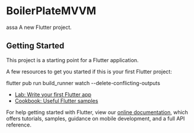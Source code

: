 # BoilerPlateMVVM
assa
A new Flutter project.

## Getting Started

This project is a starting point for a Flutter application.

A few resources to get you started if this is your first Flutter project:

flutter pub run build_runner watch --delete-conflicting-outputs

- [Lab: Write your first Flutter app](https://flutter.dev/docs/get-started/codelab)
- [Cookbook: Useful Flutter samples](https://flutter.dev/docs/cookbook)

For help getting started with Flutter, view our
[online documentation](https://flutter.dev/docs), which offers tutorials,
samples, guidance on mobile development, and a full API reference.
